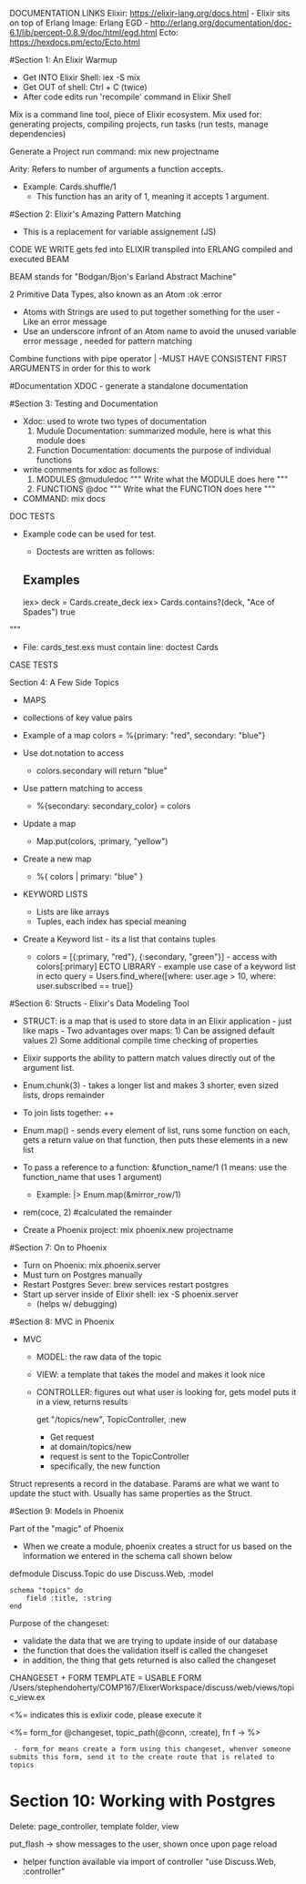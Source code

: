 DOCUMENTATION LINKS
Elixir: https://elixir-lang.org/docs.html - Elixir sits on top of Erlang
Image: Erlang EGD - http://erlang.org/documentation/doc-6.1/lib/percept-0.8.9/doc/html/egd.html
Ecto: https://hexdocs.pm/ecto/Ecto.html

#Section 1: An Elixir Warmup

- Get INTO Elixir Shell: iex -S mix
- Get OUT of shell: Ctrl + C (twice)
- After code edits run 'recompile' command in Elixir Shell

Mix is a command line tool, piece of Elixir ecosystem.
Mix used for: generating projects, compiling projects, run tasks (run tests, manage dependencies)

Generate a Project
run command: mix new projectname

Arity: Refers to number of arguments a function accepts.

- Example: Cards.shuffle/1
  - This function has an arity of 1, meaning it accepts 1 argument.

#Section 2: Elixir's Amazing Pattern Matching

- This is a replacement for variable assignement (JS)

CODE WE WRITE
gets fed into
ELIXIR
transpiled into
ERLANG
compiled and executed
BEAM

BEAM stands for "Bodgan/Bjon's Earland Abstract Machine"

2 Primitive Data Types, also known as an Atom
:ok
:error

- Atoms with Strings are used to put together something for the user - Like an error message
- Use an underscore infront of an Atom name to avoid the unused variable error message , needed for pattern matching

Combine functions with pipe operator |
-MUST HAVE CONSISTENT FIRST ARGUMENTS in order for this to work

#Documentation
XDOC - generate a standalone documentation

#Section 3: Testing and Documentation

- Xdoc: used to wrote two types of documentation
  1.  Mudule Documentation: summarized module, here is what this module does
  2.  Function Documentation: documents the purpose of individual functions
- write comments for xdoc as follows:
  1. MODULES
     @muduledoc """
     Write what the MODULE does here
     """
  2. FUNCTIONS
     @doc """
     Write what the FUNCTION does here
     """
- COMMAND: mix docs

DOC TESTS

- Example code can be used for test.

  - Doctests are written as follows:

  ## Examples

  iex> deck = Cards.create_deck
  iex> Cards.contains?(deck, "Ace of Spades")
  true

"""

- File: cards_test.exs must contain line: doctest Cards

CASE TESTS

Section 4: A Few Side Topics

- MAPS
- collections of key value pairs
- Example of a map
  colors = %{primary: "red", secondary: "blue"}
- Use dot.notation to access
  - colors.secondary will return "blue"
- Use pattern matching to access
  - %{secondary: secondary_color} = colors
- Update a map
  - Map.put(colors, :primary, "yellow")
- Create a new map

  - %{ colors | primary: "blue" }

- KEYWORD LISTS
  - Lists are like arrays
  - Tuples, each index has special meaning
- Create a Keyword list - its a list that contains tuples
  - colors = [{:primary, "red"}, {:secondary, "green"}] - access with colors[:primary]
    ECTO LIBRARY - example use case of a keyword list in ecto
    query = Users.find_where([where: user.age > 10, where: user.subscribed == true]}

#Section 6: Structs - Elixir's Data Modeling Tool

- STRUCT: is a map that is used to store data in an Elixir application - just like maps - Two advantages over maps: 1) Can be assigned default values 2) Some additional compile time checking of properties

- Elixir supports the ability to pattern match values directly out of the argument list.

- Enum.chunk(3) - takes a longer list and makes 3 shorter, even sized lists, drops remainder

- To join lists together: ++

- Enum.map() - sends every element of list, runs some function on each, gets a return value on that function, then puts these elements in a new list

- To pass a reference to a function: &function_name/1 (1 means: use the function_name that uses 1 argument)

  - Example: |> Enum.map(&mirror_row/1)

- rem(coce, 2) #calculated the remainder

- Create a Phoenix project: mix phoenix.new projectname

#Section 7: On to Phoenix

- Turn on Phoenix: mix.phoenix.server
- Must turn on Postgres manually
- Restart Postgres Sever: brew services restart postgres
- Start up server inside of Elixir shell: iex -S phoenix.server
  - (helps w/ debugging)

#Section 8: MVC in Phoenix

- MVC

  - MODEL: the raw data of the topic
  - VIEW: a template that takes the model and makes it look nice
  - CONTROLLER: figures out what user is looking for, gets model
    puts it in a view, returns results

    get "/topics/new", TopicController, :new

    - Get request
    - at domain/topics/new
    - request is sent to the TopicController
    - specifically, the new function

Struct represents a record in the database.
Params are what we want to update the stuct with. Usually has same properties as the Struct.

#Section 9: Models in Phoenix

Part of the "magic" of Phoenix

- When we create a module, phoenix creates a struct for us based on the information we entered in the schema call shown below

defmodule Discuss.Topic do
use Discuss.Web, :model

    schema "topics" do
        field :title, :string
    end

Purpose of the changeset:

- validate the data that we are trying to update inside of our database
- the function that does the validation itself is called the changeset
- in addition, the thing that gets returned is also called the changeset

CHANGESET + FORM TEMPLATE = USABLE FORM
/Users/stephendoherty/COMP167/ElixerWorkspace/discuss/web/views/topic_view.ex

<%= indicates this is exlixir code, please execute it

<%= form_for @changeset, topic_path(@conn, :create), fn f -> %>

     - form_for means create a form using this changeset, whenver someone submits this form, send it to the create route that is related to topics

# Section 10: Working with Postgres

Delete: page_controller, template folder, view

put_flash -> show messages to the user, shown once upon page reload

- helper function available via import of controller "use Discuss.Web, :controller"
